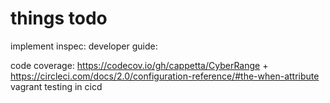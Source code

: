 # things todo
 
implement inspec: <!--todo: https://github.com/inspec/terraform-provisioner-inspec-->
developer guide: <!--todo: create developer guide: https://help.github.com/en/articles/configuring-a-remote-for-a-fork && https://help.github.com/en/articles/syncing-a-fork -->

code coverage: https://codecov.io/gh/cappetta/CyberRange + https://circleci.com/docs/2.0/configuration-reference/#the-when-attribute
vagrant testing in cicd

